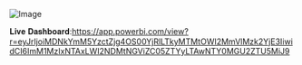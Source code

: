   
![Image](https://github.com/user-attachments/assets/3a4287e5-664b-4a1a-a5cd-9071f26039c5)

𝐋𝐢𝐯𝐞 𝐃𝐚𝐬𝐡𝐛𝐨𝐚𝐫𝐝:https://app.powerbi.com/view?r=eyJrIjoiMDNkYmM5YzctZjg4OS00YjRlLTkyMTMtOWI2MmVlMzk2YjE3IiwidCI6ImM1MzIxNTAxLWI2NDMtNGViZC05ZTYyLTAwNTY0MGU2ZTU5MiJ9
 
 




